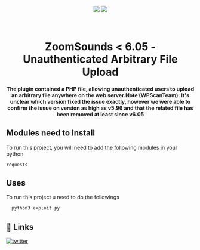 
<p align="center">
    <img src="https://img.shields.io/badge/Python-3x-brightgreen?style=for-the-badge">
      <img src="https://img.shields.io/github/languages/top/0xAgun/CVE-2021-40870?style=for-the-badge">
 </p>
 
 <h1 align="center">
  <br>
    ZoomSounds < 6.05 - Unauthenticated Arbitrary File Upload
  <br>
</h1>

<h4 align="center">The plugin contained a PHP file, allowing unauthenticated users to upload an arbitrary file anywhere on the web server.Note (WPScanTeam): It's unclear which version fixed the issue exactly, however we were able to confirm the issue on version as high as v5.96 and that the related file has been removed at least since v6.05</h4>
 
## Modules need to Install

To run this project, you will need to add the following modules in your python

`requests`

  
## Uses

To run this project u need to do the followings

```bash
  python3 exploit.py
```

## 🔗 Links
[![twitter](https://img.shields.io/badge/twitter-1DA1F2?style=for-the-badge&logo=twitter&logoColor=white)](https://twitter.com/myselfAshraful)

  
